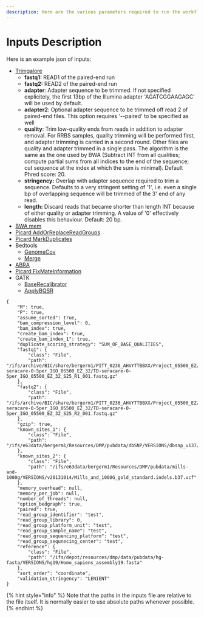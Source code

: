 ```yaml
---
description: Here are the various parameters required to run the workflow
---
```


# Inputs Description

Here is an example json of inputs:

* [Trimgalore](https://github.com/mskcc/cwl-commandlinetools/tree/master/trim_galore_0.6.2)
  * **fastq1:** READ1 of the paired-end run
  * **fastq2:** READ2 of the paired-end run
  * **adapter**: Adapter sequence to be trimmed. If not specified explicitely, the first 13bp of the Illumina adapter 'AGATCGGAAGAGC' will be used by default.
  * **adapter2**: Optional adapter sequence to be trimmed off read 2 of paired-end files. This option requires '--paired' to be specified as well
  * **quality**: Trim low-quality ends from reads in addition to adapter removal. For RRBS samples, quality trimming will be performed first, and adapter trimming is carried in a second round. Other files are quality and adapter trimmed in a single pass. The algorithm is the same as the one used by BWA \(Subtract INT from all qualities; compute partial sums from all indices to the end of the sequence; cut sequence at the index at which the sum is minimal\). Default Phred score: 20.
  * **stringency:** Overlap with adapter sequence required to trim a sequence. Defaults to a very stringent setting of '1', i.e. even a single bp of overlapping sequence will be trimmed of the 3' end of any read.
  * **length:** Discard reads that became shorter than length INT because of either quality or adapter trimming. A value of '0' effectively disables this behaviour. Default: 20 bp.
* [BWA mem](https://github.com/mskcc/cwl-commandlinetools/tree/master/bwa_mem_0.7.12)
* [Picard AddOrReplaceReadGroups](https://github.com/mskcc/cwl-commandlinetools/tree/master/picard_add_or_replace_read_groups_1.96)
* [Picard MarkDuplicates](https://github.com/mskcc/cwl-commandlinetools/tree/master/picard_mark_duplicates_2.8.1)
* Bedtools
  * [GenomeCov](https://github.com/mskcc/cwl-commandlinetools/tree/master/bedtools_genomecov_v2.28.0_cv2)
  * [Merge](https://github.com/mskcc/cwl-commandlinetools/tree/master/bedtools_merge_v2.28.0_cv2)
* [ABRA](https://github.com/mskcc/cwl-commandlinetools/tree/master/abra2_2.17)
* [Picard FixMateInformation](https://github.com/mskcc/cwl-commandlinetools/tree/master/picard_fix_mate_information_1.96)
* GATK
  * [BaseRecalibrator](https://github.com/mskcc/cwl-commandlinetools/tree/master/gatk_BaseRecalibrator_4.1.2.0)
  * [ApplyBQSR](https://github.com/mskcc/cwl-commandlinetools/tree/master/gatk_ApplyBQSR_4.1.2.0)

```text
{
    "M": true,
    "P": true,
    "assume_sorted": true,
    "bam_compression_level": 0,
    "bam_index": true,
    "create_bam_index": true,
    "create_bam_index_1": true,
    "duplicate_scoring_strategy": "SUM_OF_BASE_QUALITIES",
    "fastq1": {
        "class": "File",
        "path": "/ifs/archive/BIC/share/bergerm1/PITT_0236_AHVYTTBBXX/Project_05500_EZ/Sample_TD-seracare-0-5per_IGO_05500_EZ_32/TD-seracare-0-5per_IGO_05500_EZ_32_S25_R1_001.fastq.gz"
    },
    "fastq2": {
        "class": "File",
        "path": "/ifs/archive/BIC/share/bergerm1/PITT_0236_AHVYTTBBXX/Project_05500_EZ/Sample_TD-seracare-0-5per_IGO_05500_EZ_32/TD-seracare-0-5per_IGO_05500_EZ_32_S25_R2_001.fastq.gz"
    },
    "gzip": true,
    "known_sites_1": {
        "class": "File",
        "path": "/ifs/e63data/bergerm1/Resources/DMP/pubdata/dbSNP/VERSIONS/dbsnp_v137/dbsnp_137.b37.vcf"
    },
    "known_sites_2": {
        "class": "File",
        "path": "/ifs/e63data/bergerm1/Resources/DMP/pubdata/mills-and-1000g/VERSIONS/v20131014/Mills_and_1000G_gold_standard.indels.b37.vcf"
    },
    "memory_overhead": null,
    "memory_per_job": null,
    "number_of_threads": null,
    "option_bedgraph": true,
    "paired": true,
    "read_group_identifier": "test",
    "read_group_library": 0,
    "read_group_platform_unit": "test",
    "read_group_sample_name": "test",
    "read_group_sequencing_platform": "test",
    "read_group_sequnecing_center": "test",
    "reference": {
        "class": "File",
        "path": "/ifs/depot/resources/dmp/data/pubdata/hg-fasta/VERSIONS/hg19/Homo_sapiens_assembly19.fasta"
    },
    "sort_order": "coordinate",
    "validation_stringency": "LENIENT"
}
```

{% hint style="info" %}
Note that the paths in the inputs file are relative to the file itself. It is normally easier to use absolute paths whenever possible.
{% endhint %}

